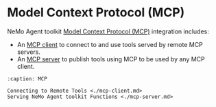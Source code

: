<!--
SPDX-FileCopyrightText: Copyright (c) 2025, NVIDIA CORPORATION & AFFILIATES. All rights reserved.
SPDX-License-Identifier: Apache-2.0

Licensed under the Apache License, Version 2.0 (the "License");
you may not use this file except in compliance with the License.
You may obtain a copy of the License at

http://www.apache.org/licenses/LICENSE-2.0

Unless required by applicable law or agreed to in writing, software
distributed under the License is distributed on an "AS IS" BASIS,
WITHOUT WARRANTIES OR CONDITIONS OF ANY KIND, either express or implied.
See the License for the specific language governing permissions and
limitations under the License.
-->

# Model Context Protocol (MCP)

NeMo Agent toolkit [Model Context Protocol (MCP)](https://modelcontextprotocol.io/) integration includes:
* An [MCP client](./mcp-client.md) to connect to and use tools served by remote MCP servers.
* An [MCP server](./mcp-server.md) to publish tools using MCP to be used by any MCP client.


```{toctree}
:caption: MCP

Connecting to Remote Tools <./mcp-client.md>
Serving NeMo Agent toolkit Functions <./mcp-server.md>
```
